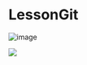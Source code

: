 # LessonGit

![image](https://github.com/user-attachments/assets/d9cbe810-5f08-404d-a812-efbb8cecdac9)


![](https://sun9-60.userapi.com/impf/c622719/v622719371/10888/FUaiDym8_jI.jpg?size=612x612&quality=96&sign=df7472dd2dc2ae1948fd04bf40edde24&c_uniq_tag=RgOWjuQ5s9-DcqhoL1w9DD9fL-r1RnvWncs6LJ9NS9g&type=album)

